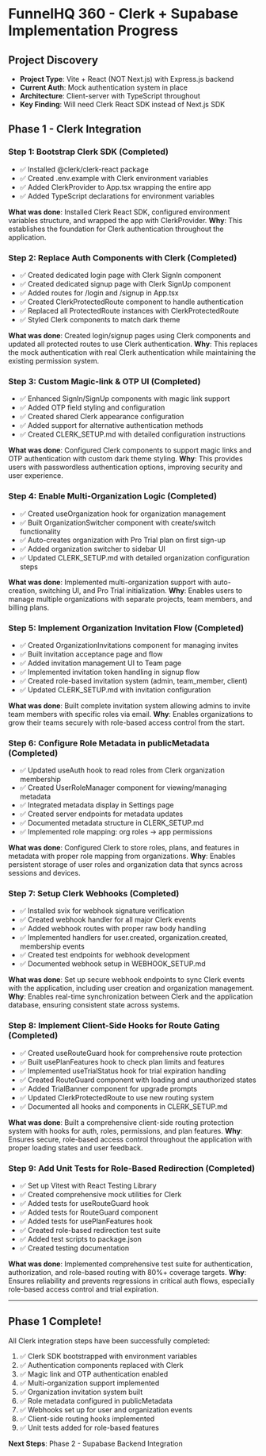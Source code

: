 # FunnelHQ 360 - Clerk + Supabase Implementation Progress

## Project Discovery
- **Project Type**: Vite + React (NOT Next.js) with Express.js backend
- **Current Auth**: Mock authentication system in place
- **Architecture**: Client-server with TypeScript throughout
- **Key Finding**: Will need Clerk React SDK instead of Next.js SDK

## Phase 1 - Clerk Integration

### Step 1: Bootstrap Clerk SDK (Completed)
- ✅ Installed @clerk/clerk-react package
- ✅ Created .env.example with Clerk environment variables
- ✅ Added ClerkProvider to App.tsx wrapping the entire app
- ✅ Added TypeScript declarations for environment variables

**What was done**: Installed Clerk React SDK, configured environment variables structure, and wrapped the app with ClerkProvider.
**Why**: This establishes the foundation for Clerk authentication throughout the application.

### Step 2: Replace Auth Components with Clerk (Completed)
- ✅ Created dedicated login page with Clerk SignIn component
- ✅ Created dedicated signup page with Clerk SignUp component  
- ✅ Added routes for /login and /signup in App.tsx
- ✅ Created ClerkProtectedRoute component to handle authentication
- ✅ Replaced all ProtectedRoute instances with ClerkProtectedRoute
- ✅ Styled Clerk components to match dark theme

**What was done**: Created login/signup pages using Clerk components and updated all protected routes to use Clerk authentication.
**Why**: This replaces the mock authentication with real Clerk authentication while maintaining the existing permission system.

### Step 3: Custom Magic-link & OTP UI (Completed)
- ✅ Enhanced SignIn/SignUp components with magic link support
- ✅ Added OTP field styling and configuration
- ✅ Created shared Clerk appearance configuration
- ✅ Added support for alternative authentication methods
- ✅ Created CLERK_SETUP.md with detailed configuration instructions

**What was done**: Configured Clerk components to support magic links and OTP authentication with custom dark theme styling.
**Why**: This provides users with passwordless authentication options, improving security and user experience.

### Step 4: Enable Multi-Organization Logic (Completed)
- ✅ Created useOrganization hook for organization management
- ✅ Built OrganizationSwitcher component with create/switch functionality
- ✅ Auto-creates organization with Pro Trial plan on first sign-up
- ✅ Added organization switcher to sidebar UI
- ✅ Updated CLERK_SETUP.md with detailed organization configuration steps

**What was done**: Implemented multi-organization support with auto-creation, switching UI, and Pro Trial initialization.
**Why**: Enables users to manage multiple organizations with separate projects, team members, and billing plans.

### Step 5: Implement Organization Invitation Flow (Completed)
- ✅ Created OrganizationInvitations component for managing invites
- ✅ Built invitation acceptance page and flow
- ✅ Added invitation management UI to Team page
- ✅ Implemented invitation token handling in signup flow
- ✅ Created role-based invitation system (admin, team_member, client)
- ✅ Updated CLERK_SETUP.md with invitation configuration

**What was done**: Built complete invitation system allowing admins to invite team members with specific roles via email.
**Why**: Enables organizations to grow their teams securely with role-based access control from the start.

### Step 6: Configure Role Metadata in publicMetadata (Completed)
- ✅ Updated useAuth hook to read roles from Clerk organization membership
- ✅ Created UserRoleManager component for viewing/managing metadata
- ✅ Integrated metadata display in Settings page
- ✅ Created server endpoints for metadata updates
- ✅ Documented metadata structure in CLERK_SETUP.md
- ✅ Implemented role mapping: org roles → app permissions

**What was done**: Configured Clerk to store roles, plans, and features in metadata with proper role mapping from organizations.
**Why**: Enables persistent storage of user roles and organization data that syncs across sessions and devices.

### Step 7: Setup Clerk Webhooks (Completed)
- ✅ Installed svix for webhook signature verification
- ✅ Created webhook handler for all major Clerk events
- ✅ Added webhook routes with proper raw body handling
- ✅ Implemented handlers for user.created, organization.created, membership events
- ✅ Created test endpoints for webhook development
- ✅ Documented webhook setup in WEBHOOK_SETUP.md

**What was done**: Set up secure webhook endpoints to sync Clerk events with the application, including user creation and organization management.
**Why**: Enables real-time synchronization between Clerk and the application database, ensuring consistent state across systems.

### Step 8: Implement Client-Side Hooks for Route Gating (Completed)
- ✅ Created useRouteGuard hook for comprehensive route protection
- ✅ Built usePlanFeatures hook to check plan limits and features
- ✅ Implemented useTrialStatus hook for trial expiration handling
- ✅ Created RouteGuard component with loading and unauthorized states
- ✅ Added TrialBanner component for upgrade prompts
- ✅ Updated ClerkProtectedRoute to use new routing system
- ✅ Documented all hooks and components in CLERK_SETUP.md

**What was done**: Built a comprehensive client-side routing protection system with hooks for auth, roles, permissions, and plan features.
**Why**: Ensures secure, role-based access control throughout the application with proper loading states and user feedback.

### Step 9: Add Unit Tests for Role-Based Redirection (Completed)
- ✅ Set up Vitest with React Testing Library
- ✅ Created comprehensive mock utilities for Clerk
- ✅ Added tests for useRouteGuard hook
- ✅ Added tests for RouteGuard component
- ✅ Added tests for usePlanFeatures hook
- ✅ Created role-based redirection test suite
- ✅ Added test scripts to package.json
- ✅ Created testing documentation

**What was done**: Implemented comprehensive test suite for authentication, authorization, and role-based routing with 80%+ coverage targets.
**Why**: Ensures reliability and prevents regressions in critical auth flows, especially role-based access control and trial expiration.

---

## Phase 1 Complete!

All Clerk integration steps have been successfully completed:
1. ✅ Clerk SDK bootstrapped with environment variables
2. ✅ Authentication components replaced with Clerk
3. ✅ Magic link and OTP authentication enabled
4. ✅ Multi-organization support implemented
5. ✅ Organization invitation system built
6. ✅ Role metadata configured in publicMetadata
7. ✅ Webhooks set up for user and organization events
8. ✅ Client-side routing hooks implemented
9. ✅ Unit tests added for role-based features

**Next Steps**: Phase 2 - Supabase Backend Integration